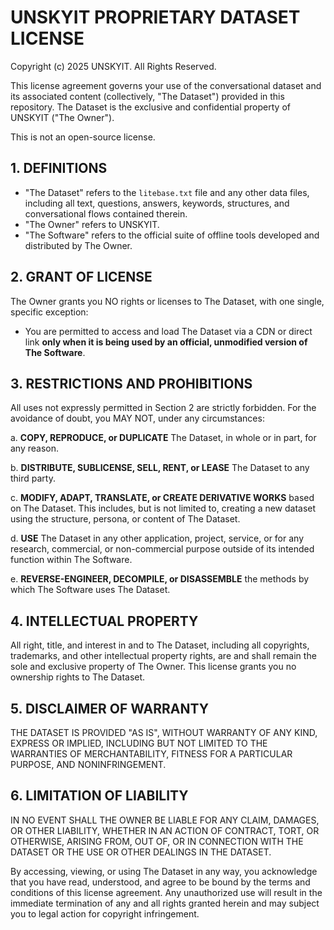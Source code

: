 # UNSKYIT PROPRIETARY DATASET LICENSE

Copyright (c) 2025 UNSKYIT. All Rights Reserved.

This license agreement governs your use of the conversational dataset and its associated content (collectively, "The Dataset") provided in this repository. The Dataset is the exclusive and confidential property of UNSKYIT ("The Owner").

This is not an open-source license.

## 1. DEFINITIONS

- "The Dataset" refers to the `litebase.txt` file and any other data files, including all text, questions, answers, keywords, structures, and conversational flows contained therein.
- "The Owner" refers to UNSKYIT.
- "The Software" refers to the official suite of offline tools developed and distributed by The Owner.

## 2. GRANT OF LICENSE

The Owner grants you NO rights or licenses to The Dataset, with one single, specific exception:

- You are permitted to access and load The Dataset via a CDN or direct link **only when it is being used by an official, unmodified version of The Software**.

## 3. RESTRICTIONS AND PROHIBITIONS

All uses not expressly permitted in Section 2 are strictly forbidden. For the avoidance of doubt, you MAY NOT, under any circumstances:

a. **COPY, REPRODUCE, or DUPLICATE** The Dataset, in whole or in part, for any reason.

b. **DISTRIBUTE, SUBLICENSE, SELL, RENT, or LEASE** The Dataset to any third party.

c. **MODIFY, ADAPT, TRANSLATE, or CREATE DERIVATIVE WORKS** based on The Dataset. This includes, but is not limited to, creating a new dataset using the structure, persona, or content of The Dataset.

d. **USE** The Dataset in any other application, project, service, or for any research, commercial, or non-commercial purpose outside of its intended function within The Software.

e. **REVERSE-ENGINEER, DECOMPILE, or DISASSEMBLE** the methods by which The Software uses The Dataset.

## 4. INTELLECTUAL PROPERTY

All right, title, and interest in and to The Dataset, including all copyrights, trademarks, and other intellectual property rights, are and shall remain the sole and exclusive property of The Owner. This license grants you no ownership rights to The Dataset.

## 5. DISCLAIMER OF WARRANTY

THE DATASET IS PROVIDED "AS IS", WITHOUT WARRANTY OF ANY KIND, EXPRESS OR IMPLIED, INCLUDING BUT NOT LIMITED TO THE WARRANTIES OF MERCHANTABILITY, FITNESS FOR A PARTICULAR PURPOSE, AND NONINFRINGEMENT.

## 6. LIMITATION OF LIABILITY

IN NO EVENT SHALL THE OWNER BE LIABLE FOR ANY CLAIM, DAMAGES, OR OTHER LIABILITY, WHETHER IN AN ACTION OF CONTRACT, TORT, OR OTHERWISE, ARISING FROM, OUT OF, OR IN CONNECTION WITH THE DATASET OR THE USE OR OTHER DEALINGS IN THE DATASET.

By accessing, viewing, or using The Dataset in any way, you acknowledge that you have read, understood, and agree to be bound by the terms and conditions of this license agreement. Any unauthorized use will result in the immediate termination of any and all rights granted herein and may subject you to legal action for copyright infringement.
